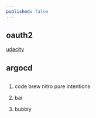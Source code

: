 ```yaml
---
published: false
---
```

## oauth2

[udacity](https://www.udacity.com/course/authentication-authorization-oauth--ud330)

## argocd

## 

1. code brew nitro pure intentions

2. bai

3. bubbly

